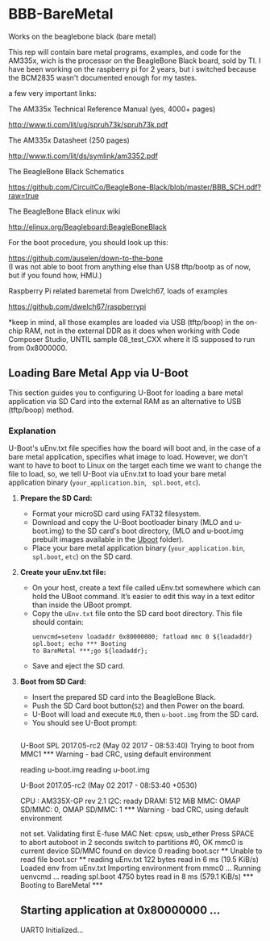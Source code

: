 BBB-BareMetal
===============

Works on the beaglebone black (bare metal)


This rep will contain bare metal programs, examples, and code for the AM335x, wich is the processor on the BeagleBone Black board, sold by TI. I have been working on the raspberry pi for 2 years, but i switched because the BCM2835 wasn't documented enough for my tastes. 

a few very important links:

The AM335x Technical Reference Manual (yes, 4000+ pages) 

http://www.ti.com/lit/ug/spruh73k/spruh73k.pdf

The AM335x Datasheet (250 pages) 

http://www.ti.com/lit/ds/symlink/am3352.pdf

The BeagleBone Black Schematics 

https://github.com/CircuitCo/BeagleBone-Black/blob/master/BBB_SCH.pdf?raw=true

The BeagleBone Black elinux wiki 

http://elinux.org/Beagleboard:BeagleBoneBlack

For the boot procedure, you should look up this: 

https://github.com/auselen/down-to-the-bone  
(I was not able to boot from anything else than USB tftp/bootp as of now, but if you found how, HMU.)

Raspberry Pi related baremetal from Dwelch67, loads of examples 

https://github.com/dwelch67/raspberrypi


*keep in mind, all those examples are loaded via USB (tftp/boop) in the on-chip RAM, not in the external DDR as it does when working with Code Composer Studio, UNTIL sample 08_test_CXX where it IS supposed to run from 0x8000000.

## Loading Bare Metal App via U-Boot
This section guides you to configuring U-Boot for loading a bare metal application via SD Card into the external RAM as an alternative to USB (tftp/boop) method.

### Explanation
U-Boot's uEnv.txt file specifies how the board will boot and, in the case of a bare metal 
application, specifies what image to load. However, we don't want to have to 
boot to Linux on the target each time we want to change the file to load, so, we tell U-Boot via uEnv.txt 
to load your bare metal application binary (`your_application.bin`, ` spl.boot`, `etc`).

1. **Prepare the SD Card:**
   - Format your microSD card using FAT32 filesystem.
   - Download and copy the U-Boot bootloader binary (MLO and u-boot.img) to the SD card's boot directory,
       (MLO and u-boot.img prebuilt images available in the [Uboot](Uboot) folder).
   - Place your bare metal application binary (`your_application.bin`, ` spl.boot`, `etc`) on the SD card.

2. **Create your uEnv.txt file:**
   - On your host, create a text file called uEnv.txt somewhere which can hold the UBoot command. It’s easier
     to edit this way in a text editor than inside the UBoot prompt.
   - Copy the `uEnv.txt` file onto the SD card boot directory. This file should contain:
     ```
     uenvcmd=setenv loadaddr 0x80000000; fatload mmc 0 ${loadaddr} spl.boot; echo *** Booting 
     to BareMetal ***;go ${loadaddr};
     ```
   - Save and eject the SD card.

3. **Boot from SD Card:**
   - Insert the prepared SD card into the BeagleBone Black.
   - Push the SD Card boot button(`S2`) and then Power on the board.
   - U-Boot will load and execute `MLO`, then `u-boot.img` from the SD card.
   - You should see U-Boot prompt:
     ```
    U-Boot SPL 2017.05-rc2 (May 02 2017 - 08:53:40)
    Trying to boot from MMC1
    *** Warning - bad CRC, using default environment

    reading u-boot.img
    reading u-boot.img


    U-Boot 2017.05-rc2 (May 02 2017 - 08:53:40 +0530)

    CPU  : AM335X-GP rev 2.1
    I2C:   ready
    DRAM:  512 MiB
    MMC:   OMAP SD/MMC: 0, OMAP SD/MMC: 1
    *** Warning - bad CRC, using default environment

    <ethaddr> not set. Validating first E-fuse MAC
    Net:   cpsw, usb_ether
    Press SPACE to abort autoboot in 2 seconds
    switch to partitions #0, OK
    mmc0 is current device
    SD/MMC found on device 0
    reading boot.scr
    ** Unable to read file boot.scr **
    reading uEnv.txt
    122 bytes read in 6 ms (19.5 KiB/s)
    Loaded env from uEnv.txt
    Importing environment from mmc0 ...
    Running uenvcmd ...
    reading spl.boot
    4750 bytes read in 8 ms (579.1 KiB/s)
    *** Booting to BareMetal ***
    ## Starting application at 0x80000000 ...
    UART0 Initialized...
     ```

     
